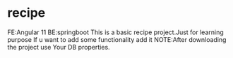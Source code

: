 # recipe
FE:Angular 11
BE:springboot
This is a basic recipe project.Just for learning purpose
If u want to add some functionality add it 
NOTE:After downloading the project use Your DB properties.
